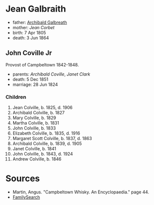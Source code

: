# Jean Galbraith

- father: [Archibald Galbreath](galbreath-archibald-1760.md)
- mother: *Jean Corbet*
- birth: 7 Apr 1805
- death: 3 Jun 1864

## John Coville Jr

Provost of Campbeltown 1842-1848.

- parents: *Archibald Coville*, *Janet Clark*
- death: 5 Dec 1851
- marriage: 28 Jun 1824

### Children

1. Jean Colville, b. 1825, d. 1906
2. Archibald Colville, b. 1827
3. Mary Colville, b. 1829
4. Martha Colville, b. 1831
5. John Colville, b. 1833
6. Elizabeth Colville, b. 1835, d. 1916
7. Margaret Scott Colville, b. 1837, d. 1863
8. Archibald Colville, b. 1839, d. 1905
9. Janet Colville, b. 1841
10. John Colville, b. 1843, d. 1924
11. Andrew Colville, b. 1846

# Sources

- Martin, Angus. "Campbeltown Whisky. An Encyclopaedia."  page 44.
- [FamilySearch](https://www.familysearch.org/tree/person/details/KHWP-PG9)
